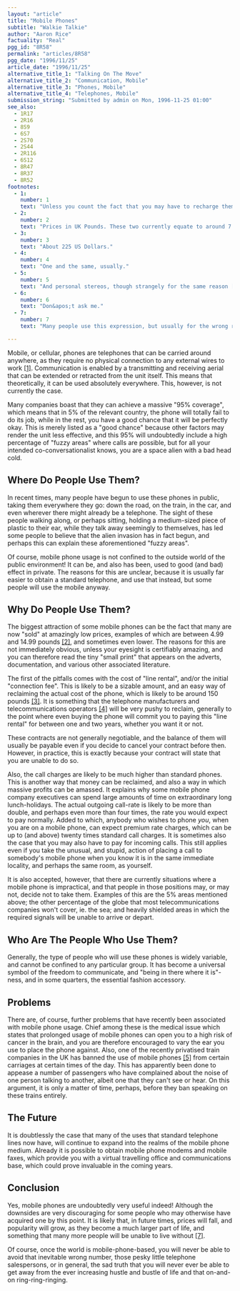 ```yaml
---
layout: "article"
title: "Mobile Phones"
subtitle: "Walkie Talkie"
author: "Aaron Rice"
factuality: "Real"
pgg_id: "8R58"
permalink: "articles/8R58"
pgg_date: "1996/11/25"
article_date: "1996/11/25"
alternative_title_1: "Talking On The Move"
alternative_title_2: "Communication, Mobile"
alternative_title_3: "Phones, Mobile"
alternative_title_4: "Telephones, Mobile"
submission_string: "Submitted by admin on Mon, 1996-11-25 01:00"
see_also:
  - 1R17
  - 2R16
  - 8S9
  - 6S7
  - 2S70
  - 2S44
  - 2R116
  - 6S12
  - 8R47
  - 8R37
  - 8R52
footnotes: 
  - 1:
    number: 1
    text: "Unless you count the fact that you may have to recharge them once in a while."
  - 2:
    number: 2
    text: "Prices in UK Pounds. These two currently equate to around 7.50 and 22.50 US Dollars and respectively, working on an exchange rate of about 1 UK Pound to 1.50 US Dollars. This has the tendency to fluctuate, and is probably closer to 1 Pound to 1.65 Dollars right now. Please check with your local bank, or &quot;Bureau de change.&quot;"
  - 3:
    number: 3
    text: "About 225 US Dollars."
  - 4:
    number: 4
    text: "One and the same, usually."
  - 5:
    number: 5
    text: "And personal stereos, though strangely for the same reason [6]."
  - 6:
    number: 6
    text: "Don&apos;t ask me."
  - 7:
    number: 7
    text: "Many people use this expression, but usually for the wrong reasons. The mere notion that someone might be unable to live without a certain brand of washing powder, is laughable in the extreme."

---
```

<div>
<p>Mobile, or cellular, phones are telephones that can be carried around anywhere, as they require no physical connection to any external wires to work <a href="#footnote-body.1" name="footnote-link.1" class="footnote-link">[1]</a>. Communication is enabled by a transmitting and receiving aerial that can be extended or retracted from the unit itself. This means that theoretically, it can be used absolutely everywhere. This, however, is not currently the case.</p>
<p>Many companies boast that they can achieve a massive "95% coverage", which means that in 5% of the relevant country, the phone will totally fail to do its job, while in the rest, you have a good chance that it will be perfectly okay. This is merely listed as a "good chance" because other factors may render the unit less effective, and this 95% will undoubtedly include a high percentage of "fuzzy areas" where calls are possible, but for all your intended co-conversationalist knows, you are a space alien with a bad head cold.</p>
<h2>Where Do People Use Them?</h2>
<p>In recent times, many people have begun to use these phones in public, taking them everywhere they go: down the road, on the train, in the car, and even wherever there might already be a telephone. The sight of these people walking along, or perhaps sitting, holding a medium-sized piece of plastic to their ear, while they talk away seemingly to themselves, has led some people to believe that the alien invasion has in fact begun, and perhaps this can explain these aforementioned "fuzzy areas".</p>
<p>Of course, mobile phone usage is not confined to the outside world of the public environment! It can be, and also has been, used to good (and bad) effect in private. The reasons for this are unclear, because it is usually far easier to obtain a standard telephone, and use that instead, but some people will use the mobile anyway.</p>
<h2>Why Do People Use Them?</h2>
<p>The biggest attraction of some mobile phones can be the fact that many are now "sold" at amazingly low prices, examples of which are between 4.99 and 14.99 pounds <a href="#footnote-body.2" name="footnote-link.2" class="footnote-link">[2]</a>, and sometimes even lower. The reasons for this are not immediately obvious, unless your eyesight is certifiably amazing, and you can therefore read the tiny "small print" that appears on the adverts, documentation, and various other associated literature.</p>
<p>The first of the pitfalls comes with the cost of "line rental", and/or the initial "connection fee". This is likely to be a sizable amount, and an easy way of reclaiming the actual cost of the phone, which is likely to be around 150 pounds <a href="#footnote-body.3" name="footnote-link.3" class="footnote-link">[3]</a>. It is something that the telephone manufacturers and telecommunications operators <a href="#footnote-body.4" name="footnote-link.4" class="footnote-link">[4]</a> will be very pushy to reclaim, generally to the point where even buying the phone will commit you to paying this "line rental" for between one and two years, whether you want it or not.</p>
<p>These contracts are not generally negotiable, and the balance of them will usually be payable even if you decide to cancel your contract before then. However, in practice, this is exactly because your contract will state that you are unable to do so.</p>
<p>Also, the call charges are likely to be much higher than standard phones. This is another way that money can be reclaimed, and also a way in which massive profits can be amassed. It explains why some mobile phone company executives can spend large amounts of time on extraordinary long lunch-holidays. The actual outgoing call-rate is likely to be more than double, and perhaps even more than four times, the rate you would expect to pay normally. Added to which, anybody who wishes to phone <em>you</em>, when you are on a mobile phone, can expect premium rate charges, which can be up to (and above) twenty times standard call charges. It is sometimes also the case that you may also have to pay for incoming calls. This still applies even if you take the unusual, and stupid, action of placing a call to somebody's mobile phone when you know it is in the same immediate locality, and perhaps the same room, as yourself.</p>
<p>It is also accepted, however, that there are currently situations where a mobile phone is impractical, and that people in those positions may, or may not, decide not to take them. Examples of this are the 5% areas mentioned above; the other percentage of the globe that most telecommunications companies won't cover, ie. the sea; and heavily shielded areas in which the required signals will be unable to arrive or depart.</p>
<h2>Who Are The People Who Use Them?</h2>
<p>Generally, the type of people who will use these phones is widely variable, and cannot be confined to any particular group. It has become a universal symbol of the freedom to communicate, and "being in there where it is"-ness, and in some quarters, the essential fashion accessory.</p>
<h2>Problems</h2>
<p>There are, of course, further problems that have recently been associated with mobile phone usage. Chief among these is the medical issue which states that prolonged usage of mobile phones can open you to a high risk of cancer in the brain, and you are therefore encouraged to vary the ear you use to place the phone against. Also, one of the recently privatised train companies in the UK has banned the use of mobile phones <a href="#footnote-body.5" name="footnote-link.5" class="footnote-link">[5]</a> from certain carriages at certain times of the day. This has apparently been done to appease a number of passengers who have complained about the noise of one person talking to another, albeit one that they can't see or hear. On this argument, it is only a matter of time, perhaps, before they ban speaking on these trains entirely.</p>
<h2>The Future</h2>
<p>It is doubtlessly the case that many of the uses that standard telephone lines now have, will continue to expand into the realms of the mobile phone medium. Already it is possible to obtain mobile phone modems and mobile faxes, which provide you with a virtual travelling office and communications base, which could prove invaluable in the coming years.</p>
<h2>Conclusion</h2>
<p>Yes, mobile phones are undoubtedly very useful indeed! Although the downsides are very discouraging for some people who may otherwise have acquired one by this point. It is likely that, in future times, prices will fall, and popularity will grow, as they become a much larger part of life, and something that many more people will be unable to live without <a href="#footnote-body.7" name="footnote-link.7" class="footnote-link">[7]</a>.</p>
<p>Of course, once the world is mobile-phone-based, you will never be able to avoid that inevitable wrong number, those pesky little telephone salespersons, or in general, the sad truth that you will never ever be able to get away from the ever increasing hustle and bustle of life and that on-and-on ring-ring-ringing.</p>
</div>
